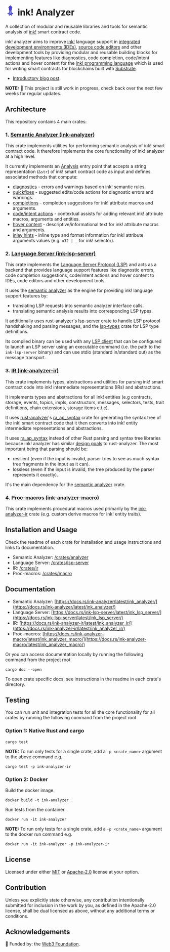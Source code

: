 # ![icon](/images/iconx32.png "icon") ink! Analyzer

A collection of modular and reusable libraries and tools for semantic analysis of [ink!](https://use.ink/) smart contract code.

ink! analyzer aims to improve [ink!](https://use.ink/) language support in [integrated development environments (IDEs)](https://en.wikipedia.org/wiki/Integrated_development_environment), [source code editors](https://en.wikipedia.org/wiki/Source-code_editor) and other development tools by providing modular and reusable building blocks for implementing features like diagnostics, code completion, code/intent actions and hover content for the [ink! programming language](https://use.ink/) which is used for writing smart contracts for blockchains built with [Substrate](https://substrate.io/).

- [Introductory blog post](https://analyze.ink/blog/introducing-ink-analyzer).

**NOTE:** 🚧 This project is still work in progress, check back over the next few weeks for regular updates.

## Architecture

This repository contains 4 main crates:

### 1. [Semantic Analyzer (ink-analyzer)](/crates/analyzer)

This crate implements utilities for performing semantic analysis of ink! smart contract code.
It therefore implements the core functionality of ink! analyzer at a high level.

It currently implements an [Analysis](/crates/analyzer/src/analysis.rs) entry point that accepts a string representation (`&str`) of ink! smart contract code as input and defines associated methods that compute:

- [diagnostics](/crates/analyzer/src/analysis/diagnostics.rs) - errors and warnings based on ink! semantic rules.
- [quickfixes](/crates/analyzer/src/analysis/diagnostics.rs) - suggested edits/code actions for diagnostic errors and warnings.
- [completions](/crates/analyzer/src/analysis/completions.rs) - completion suggestions for ink! attribute macros and arguments.
- [code/intent actions](/crates/analyzer/src/analysis/actions.rs) - contextual assists for adding relevant ink! attribute macros, arguments and entities.
- [hover content](/crates/analyzer/src/analysis/hover.rs) - descriptive/informational text for ink! attribute macros and arguments.
- [inlay hints](/crates/analyzer/src/analysis/inlay_hints.rs) - inline type and format information for ink! attribute arguments values (e.g. `u32 | _` for ink! selector).

### 2. [Language Server (ink-lsp-server)](/crates/lsp-server)

This crate implements the [Language Server Protocol (LSP)](https://microsoft.github.io/language-server-protocol/) and acts as a backend that provides language support features like diagnostic errors, code completion suggestions, code/intent actions and hover content to IDEs, code editors and other development tools.

It uses the [semantic analyzer](/crates/analyzer) as the engine for providing ink! language support features by:
- translating LSP requests into semantic analyzer interface calls.
- translating semantic analysis results into corresponding LSP types.

It additionally uses rust-analyzer's [lsp-server](https://docs.rs/lsp-server/latest/lsp_server/) crate to handle LSP protocol handshaking and parsing messages, and the [lsp-types](https://docs.rs/lsp-types/latest/lsp_types/) crate for LSP type definitions.

Its compiled binary can be used with any [LSP client](https://microsoft.github.io/language-server-protocol/implementors/tools/) that can be configured to launch an LSP server using an executable command (i.e. the path to the `ink-lsp-server` binary) and can use stdio (standard in/standard out) as the message transport.

### 3. [IR (ink-analyzer-ir)](/crates/ir)

This crate implements types, abstractions and utilities for parsing ink! smart contract code into ink! intermediate representations (IRs) and abstractions.

It implements types and abstractions for all ink! entities (e.g contracts, storage, events, topics, impls, constructors, messages, selectors, tests, trait definitions, chain extensions, storage items e.t.c).

It uses [rust-analyzer](https://github.com/rust-lang/rust-analyzer)'s [ra_ap_syntax](https://docs.rs/ra_ap_syntax/latest/ra_ap_syntax/) crate for generating the syntax tree
of the ink! smart contract code that it then converts into ink! entity intermediate representations and abstractions.

It uses [ra_ap_syntax](https://docs.rs/ra_ap_syntax/latest/ra_ap_syntax/) instead of other Rust parsing and syntax tree libraries because ink! analyzer has similar [design goals](https://github.com/rust-lang/rust-analyzer/blob/master/docs/dev/syntax.md#design-goals) to rust-analyzer.
The most important being that parsing should be:
- resilient (even if the input is invalid, parser tries to see as much syntax tree fragments in the input as it can).
- lossless (even if the input is invalid, the tree produced by the parser represents it exactly).

It's the main dependency for the [semantic analyzer](/crates/analyzer) crate.

### 4. [Proc-macros (ink-analyzer-macro)](/crates/macro)

This crate implements procedural macros used primarily by the [ink-analyzer-ir](/crates/ir) crate (e.g. custom derive macros for ink! entity traits).

## Installation and Usage

Check the readme of each crate for installation and usage instructions and links to documentation.

- Semantic Analyzer: [/crates/analyzer](/crates/analyzer)
- Language Server: [/crates/lsp-server](/crates/lsp-server)
- IR: [/crates/ir](/crates/ir)
- Proc-macros: [/crates/macro](/crates/macro)

## Documentation

- Semantic Analyzer: [https://docs.rs/ink-analyzer/latest/ink_analyzer/](https://docs.rs/ink-analyzer/latest/ink_analyzer/)
- Language Server: [https://docs.rs/ink-lsp-server/latest/ink_lsp_server/](https://docs.rs/ink-lsp-server/latest/ink_lsp_server/)
- IR: [https://docs.rs/ink-analyzer-ir/latest/ink_analyzer_ir/](https://docs.rs/ink-analyzer-ir/latest/ink_analyzer_ir/)
- Proc-macros: [https://docs.rs/ink-analyzer-macro/latest/ink_analyzer_macro/](https://docs.rs/ink-analyzer-macro/latest/ink_analyzer_macro/)

Or you can access documentation locally by running the following command from the project root

```shell
cargo doc --open
```

To open crate specific docs, see instructions in the readme in each crate's directory.

## Testing

You can run unit and integration tests for all the core functionality for all crates by running the following command from the project root

### Option 1: Native Rust and cargo

```shell
cargo test
```

**NOTE:** To run only tests for a single crate, add a `-p <crate_name>` argument to the above command e.g.
```shell
cargo test -p ink-analyzer-ir
```

### Option 2: Docker

Build the docker image.
```shell
docker build -t ink-analyzer .
```

Run tests from the container.
```shell
docker run -it ink-analyzer
```

**NOTE:** To run only tests for a single crate, add a `-p <crate_name>` argument to the docker run command e.g.
```shell
docker run -it ink-analyzer -p ink-analyzer-ir
```

## License

Licensed under either [MIT](/LICENSE-MIT) or [Apache-2.0](/LICENSE-APACHE) license at your option.

## Contribution

Unless you explicitly state otherwise, any contribution intentionally submitted
for inclusion in the work by you, as defined in the Apache-2.0 license, shall be
dual licensed as above, without any additional terms or conditions.

## Acknowledgements

🌱 Funded by: the [Web3 Foundation](https://web3.foundation/).

